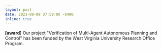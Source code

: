```yaml
---
layout: post
date: 2021-08-09 07:59:00 -0400
inline: true
---
```

**[award]** Our project "Verification of Multi-Agent Autonomous Planning and Control" has been funded by the West Virginia University Research Office Program.
